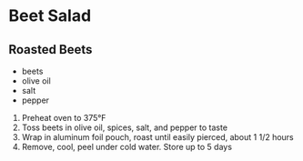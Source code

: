 # Beet Salad

## Roasted Beets
* beets
* olive oil
* salt
* pepper

1. Preheat oven to 375°F
1. Toss beets in olive oil, spices, salt, and pepper to taste
1. Wrap in aluminum foil pouch, roast until easily pierced, about 1 1/2 hours
1. Remove, cool, peel under cold water. Store up to 5 days
